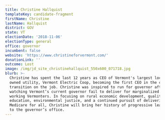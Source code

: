 ```yaml
---
title: Christine Hallquist
templateKey: candidate-fragment
firstName: Christine
lastName: Hallquist
district: GOV
state: VT
electionDate: '2018-11-06'
electionType: general
office: governor
incumbent: false
website: 'https://www.christineforvermont.com/'
donationLink: ''
outcome: Lost
image: /img/jd_site_christinehallquist_550x600_071718.jpg
blurb: >-
  Christine has spent the last 12 years as CEO of Vermont's largest locally
  owned utility, Vermont Electric Coop, becoming the first CEO in the country to
  transition on the job. Christine was inspired to run for governor after
  watching Vermont’s current governor fail to deliver for marginalized and
  working Vermonters. In focusing on rural economic development, quality public
  education, environmental justice, and a continued pursuit of delivering
  Medicare for all, Christine will bring her history of progressive leadership
  to the governor’s office.
---
```


